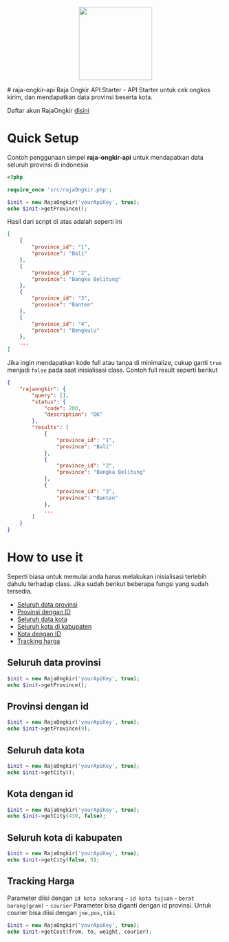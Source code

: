 <p align="center">
 <img src="http://satmaxt.xyz/theme/LikeEarth/assets/img/logo.png" width="170" />
</p>
# raja-ongkir-api
Raja Ongkir API Starter - API Starter untuk cek ongkos kirim, dan mendapatkan data provinsi beserta kota.

Daftar akun RajaOngkir [disini](http://rajaongkir.com/akun/daftar "RajaOngkir")

# Quick Setup
Contoh penggunaan simpel **raja-ongkir-api** untuk mendapatkan data seluruh provinsi di indonesia
```php
<?php

require_once 'src/rajaOngkir.php';

$init = new RajaOngkir('yourApiKey', true);
echo $init->getProvince();

```

Hasil dari script di atas adalah seperti ini
```json
[
	{
		"province_id": "1",
		"province": "Bali"
	},
	{
		"province_id": "2",
		"province": "Bangka Belitung"
	},
	{
		"province_id": "3",
		"province": "Banten"
	},
	{
		"province_id": "4",
		"province": "Bengkulu"
	},
	...
]
```

Jika ingin mendapatkan kode full atau tanpa di minimalize, cukup ganti ```true``` menjadi ```false``` pada saat inisialisasi class.
Contoh full result seperti berikut
```json
{
	"rajaongkir": {
		"query": [],
		"status": {
			"code": 200,
			"description": "OK"
		},
		"results": [
			{
				"province_id": "1",
				"province": "Bali"
			},
			{
				"province_id": "2",
				"province": "Bangka Belitung"
			},
			{
				"province_id": "3",
				"province": "Banten"
			},
			...
		]
	}
}
```

# How to use it
Seperti biasa untuk memulai anda harus melakukan inisialisasi terlebih dahulu terhadap class. Jika sudah berikut beberapa fungsi yang sudah tersedia.

* [Seluruh data provinsi](#seluruh-data-provinsi)
* [Provinsi dengan ID](#provinsi-dengan-id)
* [Seluruh data kota](#seluruh-data-kota)
* [Seluruh kota di kabupaten](#seluruh-kota-di-kabupaten)
* [Kota dengan ID](#kota-dengan-id)
* [Tracking harga](#tracking-harga)

## Seluruh data provinsi
```php
$init = new RajaOngkir('yourApiKey', true);
echo $init->getProvince();
```

## Provinsi dengan id
```php
$init = new RajaOngkir('yourApiKey', true);
echo $init->getProvince(9);
```

## Seluruh data kota
```php
$init = new RajaOngkir('yourApiKey', true);
echo $init->getCity();
```

## Kota dengan id
```php
$init = new RajaOngkir('yourApiKey', true);
echo $init->getCity(430, false);
```

## Seluruh kota di kabupaten
```php
$init = new RajaOngkir('yourApiKey', true);
echo $init->getCity(false, 9);
```

## Tracking Harga
Parameter diisi dengan ```id kota sekarang``` - ```id kota tujuan``` - ```berat barang(gram)``` - ```courier```
Parameter bisa diganti dengan id provinsi.
Untuk courier bisa diisi dengan ```jne,pos,tiki```

```php
$init = new RajaOngkir('yourApiKey', true);
echo $init->getCost(from, to, weight, courier);
```
